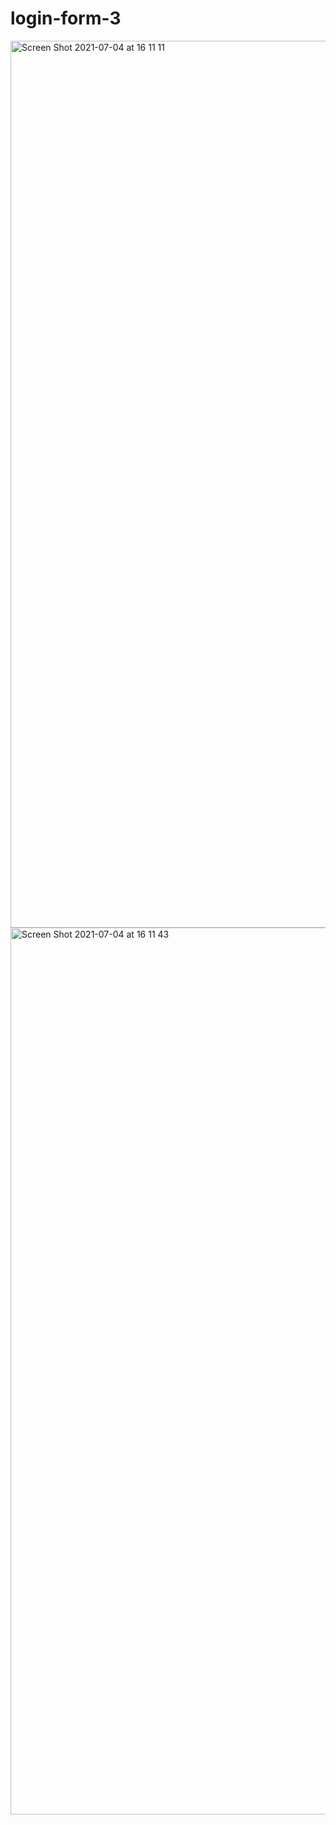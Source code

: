 # login-form-3

<img width="1419" alt="Screen Shot 2021-07-04 at 16 11 11" src="https://user-images.githubusercontent.com/84273839/124386297-75159380-dce2-11eb-837e-18af957dc30c.png">

<img width="1419" alt="Screen Shot 2021-07-04 at 16 11 43" src="https://user-images.githubusercontent.com/84273839/124386320-88286380-dce2-11eb-8e9b-1ccae3caf7cb.png">
